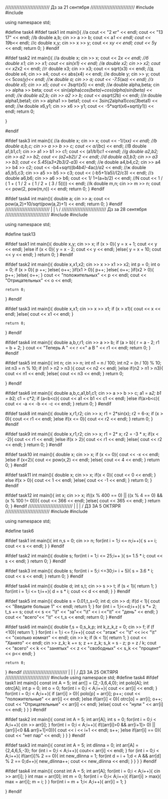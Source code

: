 ////////////////////////////
Дз за 21 сентября
////////////////////////////
#include <iostream>
#include <cmath>

using namespace std;

#define task4
#ifdef task1
int main(){
    //a
    cout << "2 кг" << endl;
    cout << "13 17" << endl;
    //b
    double a,b;
    cin >> a >> b;
    cout << a*1 << endl;
    cout << 19*b<< endl;
    //c
    double x,y;
    cin >> x >> y;
    cout << x*y << endl;
    cout << 5*y << endl;
    return 0;
}
#endif

#ifdef task2
int main(){
    //a
    double x;
    cin >> x;
    cout << 2*x << endl;
    //б
    double x1;
    cin >> x1;
    cout << sin(x1) << endl;
    //в
    double x2;
    cin >> x2;
    cout << x2*x2 << endl;
    //г
    double x3;
    cin >> x3;
    cout << sqrt(x3) << endl;
    //д
    double x4;
    cin >> x4;
    cout << abs(x4) << endl;
    //е
    double y;
    cin >> y;
    cout << 5*cos(y)<< endl;
    //ж
    double a;
    cin >> a;
    cout << -7.5*(a*a) << endl;
    //з
    double x5;
    cin >> x5;
    cout << 3*sqrt(x5) << endl;
    //и
    double alpha,beta;
    cin >> alpha >> beta;
    cout << sin(alpha)*cos(beta)+cos(alpha)*sin(beta) << endl;
    //к
    double a2,b;
    cin >> a2 >> b;
    cout << a*sqrt(2*b) << endl;
    //л
    double alpha1,beta1;
    cin >> alpha1 >> beta1;
    cout << 3*sin(2*alpha1)*cos(3*beta1) << endl;
    //м
    double x6,y1;
    cin >> x6 >> y1;
    cout << -5*sqrt(x6+sqrt(y1)) << endl;
    return 0;
  
}

#endif

#ifdef task3
int main(){
    //a
    double x;
    cin >> x;
    cout << -1/(x*x) << endl;
    //b
    double a,b,c;
    cin >> a >> b >> c;
    cout << a/(b*c) << endl;
    //B
    double a1,b1,c1;
    cin >> a1 >> b1 >> c1;
    cout << (a1/b1)*c1 <<endl;
    //g
    double a2,b2;
    cin >> a2 >> b2;
    cout << (a2+b2)/ 2 << endl;
    //d
    double a3,b3;
    cin >> a3 >> b3;
    cout << 5.45*(a*3+2*b*3/2-a*3) << endl;
    //e
    double a4,b4,c2;
    cin >> a4 >> b4 >> c2;
    cout << -b4+sqrt((b4*b4)-4*a*c)/a*2 << endl;
    //ж
    double a5,b5,c3;
    cin >> a5 >> b5 >> c3;
    cout << (-b5+1/a5)/(2/c3) << endl;
    //з
    double a6,b6;
    cin >> a6 >> b6;
    cout << 1/ 1+(a+b/2) << endl;
    //N
    cout << 1 / ( 1 + ( 1 / 2 + ( 1 / 2 + ( 3 / 5)))) << endl;
    //k
    double m,n;
    cin >> m >> n;
    cout << pow(2, pow(m,n)) << endl;
    return 0;
}
#endif

#ifdef task4
int main(){
    double a;
    cin >> a;
    cout << pow(a,2)+10/sqrt(pow(a,2)+1) << endl;
    return 0;
}
#endif
////////////////////////////
 |
 |
\ /
////////////////////////////
Дз за 28 сентября
////////////////////////////
#include <iostream>
#include <cmath>

using namespace std;

#define task13

#ifdef task1
int main(){
    double x,y;
    cin >> x;
    if (x > 0){
        y = x + 1;
        cout << y << endl;
    }else if (x < 0){
        y = x - 2;
        cout << y << endl;
    }else{
        y = x + 10;
        cout << y << endl;
    }
    return 0;
}
#endif

#ifdef task2
int main(){
    double x,x1,x2;
    cin >> x >> x1 >> x2;
    int p = 0;
    int o = 0;
    if (x > 0){
        p ++;
    }else{
        o++;
    }if(x1 > 0){
        p++;
    }else{
        o++;
    }if(x2 > 0){
        p++;
    }else{
        o++;
    }
    cout << "положительных" << p << endl;
    cout << "Отрицательных" << o << endl;
   
    return 0;
}
#endif

#ifdef task3
int main(){
    double x,x1;
    cin >> x >> x1;
    if (x > x1){
        cout << x << endl;
    }else{
        cout << x1 << endl;
    }

    return 0;
}
#endif

#ifdef task4
int main(){
    double a,b,r,r1;
    cin >> a >> b;
    if (a > b){
        r = a - 2;
        r1 = b + 2;
    }
    cout << "Теперь А " << r <<" а B " << r1 << endl;
    return 0;
}
#endif

#ifdef task5
int main(){
    int n;
    cin >> n;
    int n1 = n / 100;
    int n2 = (n / 10) % 10;
    int n3 = n % 10;
    if (n1 > n2 > n3 ){
        cout << n2 << endl;
    }else if(n2 > n1 > n3){
        cout << n1 << endl;
    }else{
        cout << n3 << endl;
    }
    return 0;
    
}
#endif

#ifdef task6
int main(){
    double a,b,c,a1,b1,c1;
    cin >> a >> b >> c;
    a1 = a*2;
    b1 = b*2;
    c1 = c*2;
    if (a<b<c){
        cout << a1 << b1 << c1 << endl;
    }else if(a>b<c){
        cout << -a << -b << -c << endl;
    }
    return 0;
}
#endif

#ifdef task8
int main(){
    double x,r1,r2;
    cin >> x;
    r1 = 2*sin(x);
    r2 = 6-x;
    if (x > 0){
        cout << r1 << endl;
    }else if(x <= 0){
        cout << r2 << endl;
    }
    return 0;
}
#endif

#ifdef task9
int main(){
    double x,r1,r2;
    cin >> x;
    r1 = 2* x;
    r2 = -3 * x;
    if(x < -2){
        cout << r1 << endl;
    }else if(x > 2){
        cout << r1 << endl;
    }else{
        cout << r2 << endl;
    }
    return 0;
}
#endif

#ifdef task10
int main(){
    double x;
    cin >> x;
    if (x <= 0){
        cout << -x << endl;
    }else if (x<2){
        cout << pow(x,2) << endl;
    }else{
        cout << 4 << endl;
    }
    return 0;
}
#endif

#ifdef task11
int main(){
    double x;
    cin >> x;
    if(x < 0){
        cout << 0 << endl;
    } else if(x > 0){
        cout << 1 << endl;
    }else{
        cout << -1 << endl;
    }
    return 0;
}
#endif

#ifdef task12
int main(){
    int x;
    cin >> x;
    if((x % 400 == 0) || ((x % 4 == 0) && (x % 100 != 0))){
        cout << 366 << endl;
    }else{
        cout << 365 << endl;
    }
    return 0;
}
#endif
////////////////////////////
|
|
|
\/
ДЗ ЗА 5 ОКТЯРЯ
////////////////////////////
#include <iostream>
#include <cmath>

using namespace std;

#define task6

#ifdef task1
int main(){
    int n,s = 0;
    cin >> n;
    for(int i = 1;i <= n;i++){
        s += i;
        cout << s << endl;
    }
}
#endif

#ifdef task2
int main(){
    double s;
    for(int i = 1;i <= 25;i++ ){
        s= 1.5 * i;
        cout << s << endl;
    }
    return 0;
}
#endif

#ifdef task3
int main(){
    double s;
    for(int i = 5;i <=30;i= i + 5){
        s = 3.6 * i;
        cout << s << endl;
    }
    return 0;
}
#endif

#ifdef task4
int main(){
    double d;
    int s,t;
    cin >> s >> t;
    if (s < 1){
        return 1;
    }
    for(int i = 1;i <= t;i++){
        d = s * i;
        cout << d << endl;
    }
}
#endif

#ifdef task5
int main(){
    double s = 0.01,t_s=0;
    int d;
    cin >> d;
    if(d < 1){
        cout << "Введите больше 1" << endl;
        return 1;
    }
    for (int i = 1;i<=d;i++){
        s *= 2;
        t_s += s;
        cout << s << "\t" << "за"<< "\t" << i <<"\t" << "день" << endl;
    }
    cout << "всего"<< "\t" << t_s << endl;
    return 0;
}
#endif

#ifdef task6
int main(){
    double f,s = 0,s_k,p;
    int k,z_k,z = 0;
    cin >> f;
    if (f <10){
        return 1;
    }
    for(int i = 1;i <= f;i++){
        cout << "этаж" << "\t" << i<< "\t" << "сколько комнат" << endl;
        cin >> k;
        if (k < 1){
            return 1;
        }
        cout << "Ханято" << endl;
        cin >> z_k;
        k += s;
        z += z_k;
        s_k = s - z;
        p = z / k;
        cout << "всего" << k << "занятых" << z << "свободных" << s_k << "процент" << p<< endl;
    }
    
    return 0;
}
#endif
////////////////////////////
|
|
|
\/
ДЗ ЗА 25 ОКТЯРЯ
////////////////////////////
#include <iostream>
using namespace std;
#define task4
#ifdef task1
int main(){
    const int A = 5;
    int arr[] = {2,-3,6,4,0};
    int polo[A];
    int otrc[A];
    int p = 0;
    int o = 0;
    for(int i = 0;i < A;i++){
        cout << arr[i] << endl;
    }
    for(int i = 0;i < A;i++){
        if (arr[i] > 0){
            polo[p] = arr[i];
            p++;
            cout << "положительные" << arr[i] << endl;
        }else if(arr[i] < 0){
            otrc[o] = arr[i];
            o++;
            cout << "Отрицательные" << arr[i] << endl;
        }else{
            cout << "нули " << arr[i] << endl;
        }
    }
}
#endif

#ifdef task2
int main(){
    const int A = 5;
    int arr[A];
    int s = 0;
    for(int i = 0;i < A;i++){
        cin >> arr[i];
    }
    for(int i = 0;i < A;i++){
        if((arr[i]>0 && arr[i+1]> 0) || (arr[i]<0 && arr[i+1]<0)){
            cout << i << i+1 << endl;
            s++;
        }else if(arr[i] == 0){
            cout << "нет пар" << endl;
        }
    }
}
#endif

#ifdef task3
int main(){
    const int A = 5;
    int dlinna = 0;
    int arr[A] = {2,4,6,5,-3};
    for (int i = 0;i < A;i++){
        cout<< arr[i] << endl;
    }
    for (int i = 0;i < A;i++){
        if(arr[i]% 2 == 0){
            int new_dlinna = 1;
            for(int d = i + 1;d < A && arr[d] % 2 == 0;d++){
                new_dlinna++;
                cout << new_dlinna << endl;
            }
        }
    }
}
#endif

#ifdef task4
int main(){
    const int A = 5;
    int arr[A];
    for(int i = 0;i < A;i++){
        cin >> arr[i];
    }
    int max = arr[0];
    int m = 0;
    for(int i = 0;i< A;i++){
        if(arr[i] > max){
            max = arr[i];
            m = i;
        }
    }
    for(int i = m + 1;i< A;i++){
        arr[i] = 1;
    }
        

}
#endif

